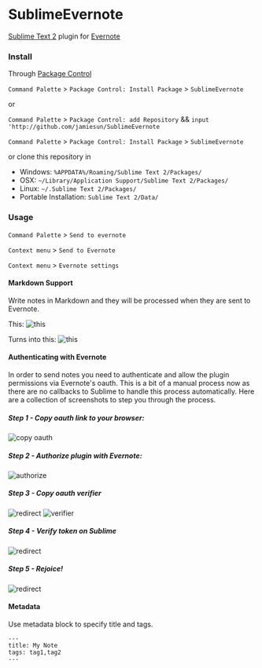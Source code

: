 SublimeEvernote
===============

[Sublime Text 2](http://www.sublimetext.com/2) plugin for [Evernote](http://www.evernote.com) 


### Install

Through [Package Control](http://wbond.net/sublime_packages/package_control)

`Command Palette` > `Package Control: Install Package` > `SublimeEvernote`

or

`Command Palette` > `Package Control: add Repository` && `input 'http://github.com/jamiesun/SublimeEvernote`

`Command Palette` > `Package Control: Install Package` > `SublimeEvernote`

or clone this repository in

* Windows: `%APPDATA%/Roaming/Sublime Text 2/Packages/`
* OSX: `~/Library/Application Support/Sublime Text 2/Packages/`
* Linux: `~/.Sublime Text 2/Packages/`
* Portable Installation: `Sublime Text 2/Data/`

### Usage

`Command Palette` > `Send to evernote`

`Context menu` > `Send to Evernote`

`Context menu` > `Evernote settings`

#### Markdown Support ####

Write notes in Markdown and they will be processed when they are sent to Evernote.

This:
![this](https://dl.dropbox.com/u/643062/SublimeEvernoteScreenshots/Markdown.png)

Turns into this:
![this](https://dl.dropbox.com/u/643062/SublimeEvernoteScreenshots/Evernote.png)

#### Authenticating with Evernote ####

In order to send notes you need to authenticate and allow the plugin permissions via Evernote's oauth. 
This is a bit of a manual process now as there are no callbacks to Sublime to handle this process automatically.
Here are a collection of screenshots to step you through the process.

##### Step 1 - Copy oauth link to your browser:
![copy oauth](https://raw.github.com/dencold/static/master/images/sublimeevernote/1-copy_link.png)

##### Step 2 - Authorize plugin with Evernote:
![authorize](https://raw.github.com/dencold/static/master/images/sublimeevernote/2_authorize.png)

##### Step 3 - Copy oauth verifier
![redirect](https://raw.github.com/dencold/static/master/images/sublimeevernote/3_redirect.png)
![verifier](https://raw.github.com/dencold/static/master/images/sublimeevernote/4_oauth_verifier.png)

##### Step 4 - Verify token on Sublime
![redirect](https://raw.github.com/dencold/static/master/images/sublimeevernote/5_verify_sublime.png)

##### Step 5 - Rejoice!
![redirect](https://raw.github.com/dencold/static/master/images/sublimeevernote/6_rejoice.png)

#### Metadata ####

Use metadata block to specify title and tags.

    ---
    title: My Note
    tags: tag1,tag2
    ---

